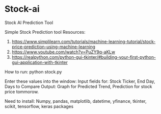 # Stock-ai
Stock AI Prediction Tool

Simple Stock Prediction tool 
Resources:
1) https://www.simplilearn.com/tutorials/machine-learning-tutorial/stock-price-prediction-using-machine-learning
2) https://www.youtube.com/watch?v=PuZY9q-aKLw
3) https://realpython.com/python-gui-tkinter/#building-your-first-python-gui-application-with-tkinter

How to run: python stock.py

Enter these values into the window:
Input fields for: Stock Ticker, End Day, Days to Compare
Output: Graph for Predicted Trend, Prediction for stock price tommorow.

Need to install:
Numpy, pandas, matplotlib, datetime, yfinance, tkinter, scikit, tensorflow, keras packages

